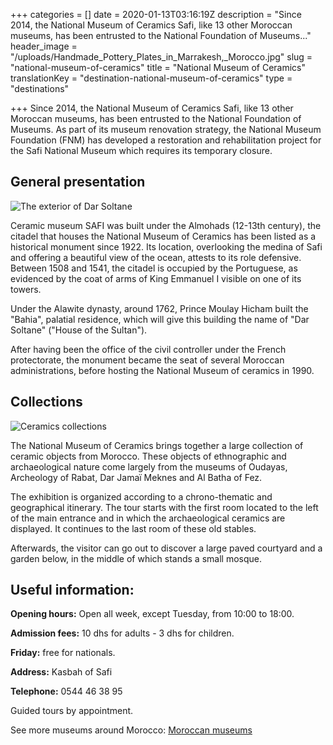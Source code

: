 +++
categories = []
date = 2020-01-13T03:16:19Z
description = "Since 2014, the National Museum of Ceramics Safi, like 13 other Moroccan museums, has been entrusted to the National Foundation of Museums..."
header_image = "/uploads/Handmade_Pottery_Plates_in_Marrakesh,_Morocco.jpg"
slug = "national-museum-of-ceramics"
title = "National Museum of Ceramics"
translationKey = "destination-national-museum-of-ceramics"
type = "destinations"

+++
Since 2014, the National Museum of Ceramics Safi, like 13 other Moroccan museums, has been entrusted to the National Foundation of Museums. As part of its museum renovation strategy, the National Museum Foundation (FNM) has developed a restoration and rehabilitation project for the Safi National Museum which requires its temporary closure.

## **General presentation**

![The exterior of Dar Soltane](/uploads/1200px-Dar_Solatane_(Safi).jpg "The exterior of Dar Soltane")

Ceramic museum SAFI was built under the Almohads (12-13th century), the citadel that houses the National Museum of Ceramics has been listed as a historical monument since 1922. Its location, overlooking the medina of Safi and offering a beautiful view of the ocean, attests to its role defensive. Between 1508 and 1541, the citadel is occupied by the Portuguese, as evidenced by the coat of arms of King Emmanuel I visible on one of its towers.

Under the Alawite dynasty, around 1762, Prince Moulay Hicham built the "Bahia", palatial residence, which will give this building the name of "Dar Soltane" ("House of the Sultan").

After having been the office of the civil controller under the French protectorate, the monument became the seat of several Moroccan administrations, before hosting the National Museum of ceramics in 1990.

## **Collections**

![Ceramics collections](/uploads/1200px-Museo_delle_porcellane_di_Firenze,_secondo_servizio_di_elisa_baciocchi,_sevres,_1809-1810_01.jpeg "Ceramics collections")

The National Museum of Ceramics brings together a large collection of ceramic objects from Morocco. These objects of ethnographic and archaeological nature come largely from the museums of Oudayas, Archeology of Rabat, Dar Jamaï Meknes and Al Batha of Fez.

The exhibition is organized according to a chrono-thematic and geographical itinerary. The tour starts with the first room located to the left of the main entrance and in which the archaeological ceramics are displayed. It continues to the last room of these old stables.

Afterwards, the visitor can go out to discover a large paved courtyard and a garden below, in the middle of which stands a small mosque.

## **Useful information:**

**Opening hours:** Open all week, except Tuesday, from 10:00 to 18:00.

**Admission fees:** 10 dhs for adults - 3 dhs for children.

**Friday:** free for nationals.

**Address:** Kasbah of Safi

**Telephone:** 0544 46 38 95

Guided tours by appointment.

See more museums around Morocco: [Moroccan museums](/en/blog/moroccan-museums/ "Moroccan museums")
